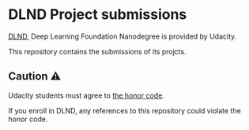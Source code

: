 # DLND Project submissions
[DLND](https://www.udacity.com/course/deep-learning-nanodegree-foundation--nd101), Deep Learning Foundation Nanodegree is provided by Udacity.

This repository contains the submissions of its projcts.

## Caution ⚠️
Udacity students must agree to [the honor code](https://udacity.zendesk.com/hc/en-us/articles/210667103-What-is-the-Udacity-Honor-Code-).

If you enroll in DLND, any references to this repository could violate the honor code.
